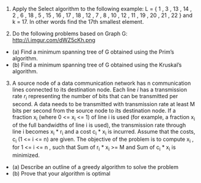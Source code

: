 1. Apply the Select algorithm to the following example: L = { 1 , 3 , 13 , 14 , 2 , 6 , 18 , 5 , 15 , 16 , 17 , 18 , 12 , 7 , 8 , 10 , 12 , 11 , 19 , 20 , 21 , 22 } and k = 17. In other words find the 17th smallest element.

2. Do the following problems based on Graph G: http://i.imgur.com/dWZ5cKh.png
  - (a) Find a minimum spanning tree of G obtained using the Prim’s algorithm.
  - (b) Find a minimum spanning tree of G obtained using the Kruskal’s algorithm.
  
3. A source node of a data communication network has n communication lines connected to its destination node. Each line *i* has a transmission  rate *r<sub>i</sub>* representing  the  number  of  bits that can be transmitted per second.  A data needs to be transmitted with transmission rate at least M bits per second  from  the  source  node  to  its  destination  node.   If  a  fraction x<sub>i</sub> (where 0 <= x<sub>i</sub> <= 1) of line i is used (for example, a fraction x<sub>i</sub> of the full bandwidths of line i is used), the transmission rate through line i becomes x<sub>i</sub> * r<sub>i</sub> and a cost c<sub>i</sub> * x<sub>i</sub> is incurred.  Assume that the costs, c<sub>i</sub> (1 <= i <= n) are given.  The objective of the problem is to compute x<sub>i</sub> , for 1 <= i <= n , such that Sum of r<sub>i</sub> * x<sub>i</sub> >= M and Sum of c<sub>i</sub> * x<sub>i</sub> is minimized.
  - (a) Describe an outline of a greedy algorithm to solve the problem
  - (b) Prove that your algorithm is optimal


